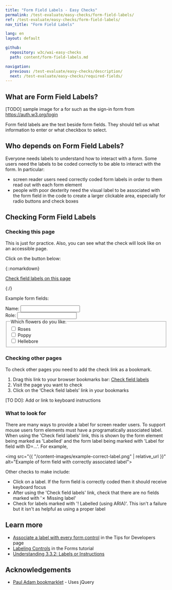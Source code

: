 ```yaml
---
title: "Form Field Labels - Easy Checks"
permalink: /test-evaluate/easy-checks/form-field-labels/
ref: /test-evaluate/easy-checks/form-field-labels/
nav_title: "Form Field Labels"

lang: en
layout: default

github:
  repository: w3c/wai-easy-checks
  path: content/form-field-labels.md

navigation:
  previous: /test-evaluate/easy-checks/description/
  next: /test-evaluate/easy-checks/required-fields/
---
```


## What are Form Field Labels?

[TODO] sample image for a for such as the sign-in form from https://auth.w3.org/login

Form field labels are the text beside form fields. They should tell us what information to enter or what checkbox to select. 

## Who depends on Form Field Labels?

Everyone needs labels to understand how to interact with a form. Some users need the labels to be coded correctly to be able to interact with the form. In particular:

* screen reader users need correctly coded form labels in order to them read out with each form element
* people with poor dexterity need the visual label to be associated with the form field in the code to create a larger clickable area, especially for radio buttons and check boxes

## Checking Form Field Labels

### Checking this page

This is just for practice. Also, you can see what the check will look like on an accessible page.

Click on the button below:

{::nomarkdown}
<p>
  <a class="button active" href="javascript:void%20function(){document.querySelectorAll(%22%23wai-styles,%23wai-info-box,.wai-label%22).forEach(a=%3E{a.remove()}),document.querySelector(%22body%22).insertAdjacentHTML(%22afterbegin%22,%22%3Cstyle%20id='wai-styles'%3E.wai-label{color:black;font-weight:bold;font-size:small;font-family:Noto%20Sans,Trebuchet%20MS,Helvetica%20Neue,Arial,sans-serif;background-color:%23eed009;margin:0%202px;padding:2px;speak:literal-punctuation}.wai-good{outline:2px%20solid%20%23005a6a}.wai-bad{outline:3px%20dashed%20%23c0272d}label{line-height:200%25}%23wai-info-box{z-index:1000;color:black;font-family:Noto%20Sans,Trebuchet%20MS,Helvetica%20Neue,Arial,sans-serif;border:solid%201px%20%23ddd;background-color:%23fff;box-shadow:0%204px%208px%200%20rgba(0,0,0,0.2),0%206px%2020px%200%20rgba(0,0,0,0.19)}%23wai-info-box%20header{font-weight:700;background-color:%23f2f2f2;color:%23005a6a;padding:8px%2016px}%23wai-info-box%20header%20a{float:right;text-decoration:none}%23wai-info-box%20div{padding:8px%2016px}.wai-more-info{position:fixed;bottom:5em;right:5em}%3C/style%3E%22);for(let%20a%20of%20document.querySelectorAll(%22input,%20textarea,%20select%22))if(!a.getAttribute(%22type%22).match(/hidden|button|submit|reset/)){let%20b=document.querySelector(%22label[for=\%22%22+a.getAttribute(%22id%22)+%22\%22]%22);if(!!b)a.insertAdjacentHTML(%22beforebegin%22,%22%3Cspan%20class=\%22wai-good\%22%3E%3Cspan%20class=\%22wai-label\%22%3E\u2713%20Labelled%3C/span%3E%3C/span%3E%22),a.previousElementSibling.appendChild(a),b.insertAdjacentHTML(%22afterbegin%22,%22%3Cspan%20class=\%22wai-label\%22%3ELabel%20for%20field%20with%20ID=\%22%3Ca%20href=\%22%23%22+b.getAttribute(%22for%22)+%22\%22%3E%22+b.getAttribute(%22for%22)+%22%3C/a%3E\%22%3C/span%3E%22),b.classList.add(%22wai-good%22);else%20if(a.getAttribute(%22aria-labeledby%22)){let%20b=a.getAttribute(%22aria-labeledby%22).split(/%20+/);if(0%3C=b.length){a.getAttribute(%22id%22)||a.setAttribute(%22id%22,b[0]+%22-field%22),a.insertAdjacentHTML(%22beforebegin%22,%22%3Cspan%20class=\%22wai-good\%22%3E%3Cspan%20class=\%22wai-label\%22%3E\u2713%20Labelled%3C/span%3E%3C/span%3E%22),a.previousElementSibling.appendChild(a);for(let%20c%20of%20b){let%20b=document.querySelector(%22%23%22+c);b.insertAdjacentHTML(%22afterbegin%22,%22%3Cspan%20class=\%22wai-label\%22%3ELabel%20for%20ID=\%22%3Ca%20href=\%22%23%22+a.getAttribute(%22id%22)+%22\%22%3E%22+a.getAttribute(%22id%22)+%22%3C/a%3E\%22%3C/span%3E%22),b.classList.add(%22wai-good%22)}}}else%20a.getAttribute(%22aria-label%22)%3F(a.insertAdjacentHTML(%22beforebegin%22,%22%3Cspan%20class=\%22wai-good\%22%3E%3Cspan%20class=\%22wai-label\%22%3E!%20Labelled%20(using%20ARIA)%3C/span%3E%3C/span%3E%22),a.previousElementSibling.appendChild(a)):%22LABEL%22==a.parentElement.tagName%3F(a.parentElement.classList.add(%22wai-good%22),a.parentElement.insertAdjacentHTML(%22afterbegin%22,%22%3Cspan%20class=\%22wai-label\%22%3E\u2713%20Labelled%3C/span%3E%22)):(a.getAttribute(%22id%22)%3Fa.insertAdjacentHTML(%22beforebegin%22,%22%3Cspan%20class=\%22wai-bad\%22%3E%3Cspan%20class=\%22wai-label\%22%3E\u2717%20Missing%20label%20(No%20matching%20label%20for%20ID=\%22%22+a.getAttribute(%22id%22)+%22\%22%20found)%3C/span%3E%3C/span%3E%22):a.insertAdjacentHTML(%22beforebegin%22,%22%3Cspan%20class=\%22wai-bad\%22%3E%3Cspan%20class=\%22wai-label\%22%3E\u2717%20Missing%20label%3C/span%3E%3C/span%3E%22),a.previousElementSibling.appendChild(a))}for(let%20a%20of%20document.querySelectorAll(%22label%22))a.getAttribute(%22for%22)%26%26!document.querySelector(%22%23%22+a.getAttribute(%22for%22))%26%26(a.insertAdjacentHTML(%22afterbegin%22,%22%3Cspan%20class=\%22wai-label\%22%3ELabel%20with%20no%20matching%20field%20with%20ID=\%22%22+a.getAttribute(%22for%22)+%22\%22%3C/span%3E%22),a.classList.add(%22wai-bad%22));document.querySelector(%22body%22).insertAdjacentHTML(%22beforeend%22,%22%3Caside%20id=\%22wai-info-box\%22%20class=\%22wai-more-info\%22%3E%3Cheader%3EFind%20out%20more%3Ca%20href='javascript:document.querySelectorAll(\%22%23wai-styles,%23wai-info-box,.wai-label\%22).forEach(function(el){el.remove()});'%20aria-label='dismiss'%3EX%3C/a%3E%3C/header%3E%3Cdiv%3E%3Ca%20href=\%22https://w3.org/wai/easy-checks/form-field-labels/\%22%3EChecking%20Field%20Labels%3C/a%3E%3C/div%3E%3C/aside%3E%22)}();">Check field labels on this page</a>
</p>
{:/}

Example form fields:

<form>
  <label for="name">Name:</label> <input id="name" type="text"><br>
  <span>Role:</span> <input type="text"><br>
  <fieldset>
    <legend>Which flowers do you like:</legend>
    <input id="rose" type="checkbox" name="flower" value="rose"> <label>Roses</label><br>
    <input id="poppy" type="checkbox" name="flower" value="poppy"> <label for="poppy">Poppy</label><br>
    <label><input type="checkbox" name="flower" value="hellebore"> Hellebore</label><br>
  </fieldset>
  </form>

### Checking other pages
To check other pages you need to add the check link as a bookmark.

1. Drag this link to your browser bookmarks bar: <a href="javascript:void%20function(){document.querySelectorAll(%22%23wai-styles,%23wai-info-box,.wai-label%22).forEach(a=%3E{a.remove()}),document.querySelector(%22body%22).insertAdjacentHTML(%22afterbegin%22,%22%3Cstyle%20id='wai-styles'%3E.wai-label{color:black;font-weight:bold;font-size:small;font-family:Noto%20Sans,Trebuchet%20MS,Helvetica%20Neue,Arial,sans-serif;background-color:%23eed009;margin:0%202px;padding:2px;speak:literal-punctuation}.wai-good{outline:2px%20solid%20%23005a6a}.wai-bad{outline:3px%20dashed%20%23c0272d}label{line-height:200%25}%23wai-info-box{z-index:1000;color:black;font-family:Noto%20Sans,Trebuchet%20MS,Helvetica%20Neue,Arial,sans-serif;border:solid%201px%20%23ddd;background-color:%23fff;box-shadow:0%204px%208px%200%20rgba(0,0,0,0.2),0%206px%2020px%200%20rgba(0,0,0,0.19)}%23wai-info-box%20header{font-weight:700;background-color:%23f2f2f2;color:%23005a6a;padding:8px%2016px}%23wai-info-box%20header%20a{float:right;text-decoration:none}%23wai-info-box%20div{padding:8px%2016px}.wai-more-info{position:fixed;bottom:5em;right:5em}%3C/style%3E%22);for(let%20a%20of%20document.querySelectorAll(%22input,%20textarea,%20select%22))if(!a.getAttribute(%22type%22).match(/hidden|button|submit|reset/)){let%20b=document.querySelector(%22label[for=\%22%22+a.getAttribute(%22id%22)+%22\%22]%22);if(!!b)a.insertAdjacentHTML(%22beforebegin%22,%22%3Cspan%20class=\%22wai-good\%22%3E%3Cspan%20class=\%22wai-label\%22%3E\u2713%20Labelled%3C/span%3E%3C/span%3E%22),a.previousElementSibling.appendChild(a),b.insertAdjacentHTML(%22afterbegin%22,%22%3Cspan%20class=\%22wai-label\%22%3ELabel%20for%20field%20with%20ID=\%22%3Ca%20href=\%22%23%22+b.getAttribute(%22for%22)+%22\%22%3E%22+b.getAttribute(%22for%22)+%22%3C/a%3E\%22%3C/span%3E%22),b.classList.add(%22wai-good%22);else%20if(a.getAttribute(%22aria-labeledby%22)){let%20b=a.getAttribute(%22aria-labeledby%22).split(/%20+/);if(0%3C=b.length){a.getAttribute(%22id%22)||a.setAttribute(%22id%22,b[0]+%22-field%22),a.insertAdjacentHTML(%22beforebegin%22,%22%3Cspan%20class=\%22wai-good\%22%3E%3Cspan%20class=\%22wai-label\%22%3E\u2713%20Labelled%3C/span%3E%3C/span%3E%22),a.previousElementSibling.appendChild(a);for(let%20c%20of%20b){let%20b=document.querySelector(%22%23%22+c);b.insertAdjacentHTML(%22afterbegin%22,%22%3Cspan%20class=\%22wai-label\%22%3ELabel%20for%20ID=\%22%3Ca%20href=\%22%23%22+a.getAttribute(%22id%22)+%22\%22%3E%22+a.getAttribute(%22id%22)+%22%3C/a%3E\%22%3C/span%3E%22),b.classList.add(%22wai-good%22)}}}else%20a.getAttribute(%22aria-label%22)%3F(a.insertAdjacentHTML(%22beforebegin%22,%22%3Cspan%20class=\%22wai-good\%22%3E%3Cspan%20class=\%22wai-label\%22%3E!%20Labelled%20(using%20ARIA)%3C/span%3E%3C/span%3E%22),a.previousElementSibling.appendChild(a)):%22LABEL%22==a.parentElement.tagName%3F(a.parentElement.classList.add(%22wai-good%22),a.parentElement.insertAdjacentHTML(%22afterbegin%22,%22%3Cspan%20class=\%22wai-label\%22%3E\u2713%20Labelled%3C/span%3E%22)):(a.getAttribute(%22id%22)%3Fa.insertAdjacentHTML(%22beforebegin%22,%22%3Cspan%20class=\%22wai-bad\%22%3E%3Cspan%20class=\%22wai-label\%22%3E\u2717%20Missing%20label%20(No%20matching%20label%20for%20ID=\%22%22+a.getAttribute(%22id%22)+%22\%22%20found)%3C/span%3E%3C/span%3E%22):a.insertAdjacentHTML(%22beforebegin%22,%22%3Cspan%20class=\%22wai-bad\%22%3E%3Cspan%20class=\%22wai-label\%22%3E\u2717%20Missing%20label%3C/span%3E%3C/span%3E%22),a.previousElementSibling.appendChild(a))}for(let%20a%20of%20document.querySelectorAll(%22label%22))a.getAttribute(%22for%22)%26%26!document.querySelector(%22%23%22+a.getAttribute(%22for%22))%26%26(a.insertAdjacentHTML(%22afterbegin%22,%22%3Cspan%20class=\%22wai-label\%22%3ELabel%20with%20no%20matching%20field%20with%20ID=\%22%22+a.getAttribute(%22for%22)+%22\%22%3C/span%3E%22),a.classList.add(%22wai-bad%22));document.querySelector(%22body%22).insertAdjacentHTML(%22beforeend%22,%22%3Caside%20id=\%22wai-info-box\%22%20class=\%22wai-more-info\%22%3E%3Cheader%3EFind%20out%20more%3Ca%20href='javascript:document.querySelectorAll(\%22%23wai-styles,%23wai-info-box,.wai-label\%22).forEach(function(el){el.remove()});'%20aria-label='dismiss'%3EX%3C/a%3E%3C/header%3E%3Cdiv%3E%3Ca%20href=\%22https://w3.org/wai/easy-checks/form-field-labels/\%22%3EChecking%20Field%20Labels%3C/a%3E%3C/div%3E%3C/aside%3E%22)}();">Check field labels</a>
2. Visit the page you want to check
3. Click on the ‘Check field labels’ link in your bookmarks

[TO DO]: Add or link to keyboard instructions

### What to look for

There are many ways to provide a label for screen reader users. To support mouse users form elements must have a programatically associated label. When using the 'Check field labels' link, this is shown by the form element being marked as 'Labelled' and the form label being marked with 'Label for field with ID=...'. For example,

<img src="{{ "/content-images/example-correct-label.png" | relative_url }}" alt="Example of form field with correctly associated label">

Other checks to make include:

* Click on a label. If the form field is correctly coded then it should receive keyboard focus
* After using the 'Check field labels' link, check that there are no fields marked with '✗ Missing label'
* Check for labels marked with '! Labelled (using ARIA)'. This isn't a failure but it isn't as helpful as using a proper label

## Learn more

* [Associate a label with every form control](https://www.w3.org/WAI/tips/developing/#associate-a-label-with-every-form-control) in the Tips for Developers page
* [Labeling Controls](https://www.w3.org/WAI/tutorials/forms/labels/) in the Forms tutorial
* [Understanding 3.3.2: Labels or Instructions](https://www.w3.org/WAI/WCAG22/Understanding/labels-or-instructions.html)

## Acknowledgements

* [Paul Adam bookmarklet](https://pauljadam.com/bookmarklets/forms.html) - Uses jQuery
